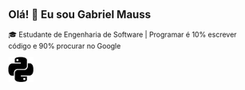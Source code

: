 ## Olá! 👋 Eu sou Gabriel Mauss

🎓 Estudante de Engenharia de Software | Programar é 10% escrever código e 90% procurar no Google

<img src="./assets/python.png" alt="Python" width="50"/>
